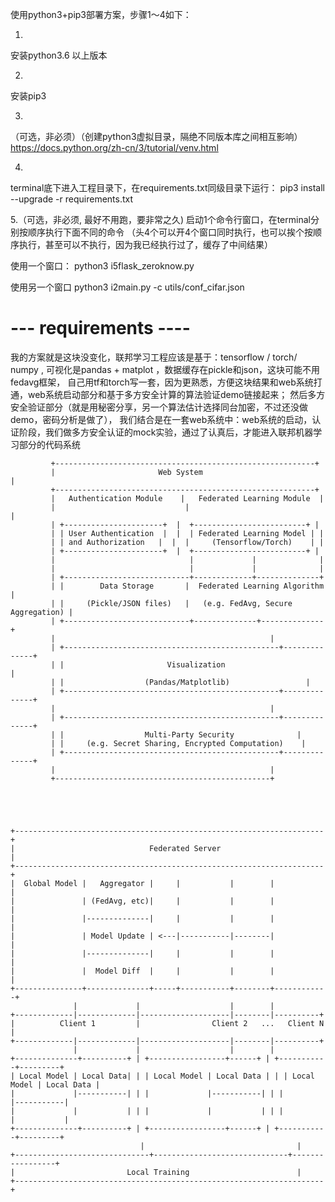 使用python3+pip3部署方案，步骤1～4如下：

1.
安装python3.6 以上版本

2. 
安装pip3 

3.
（可选，非必须）（创建python3虚拟目录，隔绝不同版本库之间相互影响）
https://docs.python.org/zh-cn/3/tutorial/venv.html


4.
terminal底下进入工程目录下，在requirements.txt同级目录下运行：
pip3 install --upgrade -r requirements.txt



5.（可选，非必须, 最好不用跑，要非常之久)
启动1个命令行窗口，在terminal分别按顺序执行下面不同的命令
（头4个可以开4个窗口同时执行，也可以挨个按顺序执行，甚至可以不执行，因为我已经执行过了，缓存了中间结果）

使用一个窗口：
python3 i5flask_zeroknow.py

使用另一个窗口
python3 i2main.py -c  utils/conf_cifar.json




# --- requirements ----

我的方案就是这块没变化，联邦学习工程应该是基于：tensorflow / torch/ numpy , 
可视化是pandas + matplot ，数据缓存在pickle和json，这块可能不用fedavg框架，
自己用tf和torch写一套，因为更熟悉，方便这块结果和web系统打通，web系统启动部分和基于多方安全计算的算法验证demo链接起来；
然后多方安全验证部分（就是用秘密分享，另一个算法估计选择同台加密，不过还没做demo，密码分析是做了），
我们结合是在一套web系统中：web系统的启动，认证阶段，我们做多方安全认证的mock实验，通过了认真后，才能进入联邦机器学习部分的代码系统


             +----------------------------------------------------------+
             |                       Web System                           |
             +----------------------------------------------------------+
             |   Authentication Module    |   Federated Learning Module  |
             |                             |                              |
             | +----------------------+  |  +-------------------------+ |
             | | User Authentication  |  |  | Federated Learning Model | |
             | | and Authorization   |  |  |     (Tensorflow/Torch)    | |
             | +----------------------+  |  +-------------------------+ |
             |                              |             |              |
             |                              |             |              |
             | +----------------------------+-------------+--------------+
             | |        Data Storage       |  Federated Learning Algorithm |
             | |     (Pickle/JSON files)   |   (e.g. FedAvg, Secure Aggregation) |
             | +----------------------------+--------------+--------------+
             |                                                |
             | +------------------------------------------------+--------------+
             | |                       Visualization                       | 
             | |                  (Pandas/Matplotlib)                 |
             | +------------------------------------------------+--------------+
             |                                                |
             | +------------------------------------------------+--------------+
             | |                  Multi-Party Security              | 
             | |     (e.g. Secret Sharing, Encrypted Computation)    |
             | +------------------------------------------------+--------------+
             |                                                |
             +------------------------------------------------+





    +---------------------------------------------------------------------+
    |                              Federated Server                        |
    +---------------------------------------------------------------------+
    |  Global Model |   Aggregator |     |           |        |            |
    |               | (FedAvg, etc)|     |           |        |            |
    |               |--------------|     |           |        |            |
    |               | Model Update | <---|-----------|--------|            |
    |               |--------------|     |           |        |            |
    |               |  Model Diff  |     |           |        |            |
    +---------------+--------------+-----+-----------+--------+------------+
                  |             |                    |        |
    +-------------|-------------|--------------------|--------|----------+
    |          Client 1         |                Client 2   ...   Client N   |
    +-------------|-------------|--------------------|--------|----------+
                  |             |                    |        |
    +--------------+----------+ | +-----------------+------+ | +-----------+---------+
    | Local Model | Local Data| | | Local Model | Local Data | | | Local Model | Local Data |
    |             |-----------| | |             |-----------| | |             |-----------|
    |             |           | | |             |           | | |             |           |
    +--------------+----------+ | +-----------------+------+ | +-----------+---------+
                                 |                                  |
    +------------------------------+------------------------------+-----------------+
    |                         Local Training                        |
    +---------------------------------------------------------------------+
